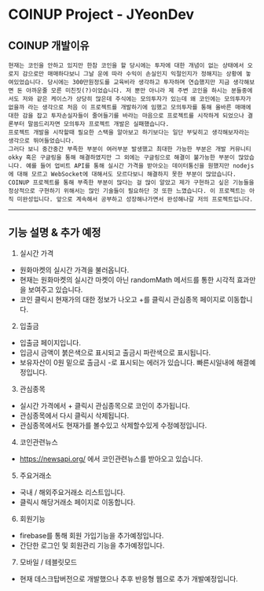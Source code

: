 # COINUP Project - JYeonDev

## COINUP 개발이유

```
현재는 코인을 안하고 있지만 한참 코인을 할 당시에는 투자에 대한 개념이 없는 상태에서 오로지 감으로만 매매하다보니 그날 운에 따라 수익이 손실인지 익절인지가 정해지는 상황에 놓여있었습니다. 당시에는 300만원정도를 교육비라 생각하고 투자하며 연습했지만 지금 생각해보면 돈 아까운줄 모른 미친짓(?)이었습니다. 저 뿐만 아니라 제 주변 코인을 하시는 분들중에서도 저와 같은 케이스가 상당히 많은데 주식에는 모의투자가 있는데 왜 코인에는 모의투자가 없을까 라는 생각으로 처음 이 프로젝트를 개발하기에 임했고 모의투자를 통해 올바른 매매에 대한 감을 잡고 투자손실자들이 줄어들기를 바라는 마음으로 프로젝트를 시작하게 되었으나 결론부터 말씀드리자면 모의투자 프로젝트 개발은 실패했습니다.
프로젝트 개발을 시작할때 필요한 스택을 알아보고 하기보다는 일단 부딪히고 생각해보자라는 생각으로 뛰어들었습니다.
그러다 보니 중간중간 부족한 부분이 여러부분 발생했고 최대한 가능한 부분은 개발 커뮤니티 okky 혹은 구글링을 통해 해결하였지만 그 외에는 구글링으로 해결이 불가능한 부분이 많았습니다. 예를 들어 업비트 API를 통해 실시간 가격을 받아오는 데이터통신을 원했지만 nodejs에 대해 모르고 WebSocket에 대해서도 모르다보니 해결하지 못한 부분이 많았습니다. COINUP 프로젝트를 통해 부족한 부분이 많다는 걸 많이 알았고 제가 구현하고 싶은 기능들을 정상적으로 구현하기 위해서는 많인 기술들이 필요하단 것 또한 느꼈습니다. 이 프로젝트는 아직 미완성입니다. 앞으로 계속해서 공부하고 성장해나가면서 완성해나갈 저의 프로젝트입니다.
```

---

## 기능 설명 & 추가 예정

1. 실시간 가격

- 원화마켓의 실시간 가격을 불러옵니다.
- 현재는 원화마켓의 실시간 마켓이 아닌 randomMath 메서드를 통한 시각적 효과만을 보여주고 있습니다.
- 코인 클릭시 현재가의 대한 정보가 나오고 +를 클릭시 관심종목 페이지로 이동합니다.

2. 입출금

- 입출금 페이지입니다.
- 입금시 금액이 붉은색으로 표시되고 출금시 파란색으로 표시됩니다.
- 보유자산이 0원 밑으로 출금시 -로 표시되는 에러가 있습니다. 빠른시일내에 해결예정입니다.

3. 관심종목

- 실시간 가격에서 + 클릭시 관심종목으로 코인이 추가됩니다.
- 관심종목에서 다시 클릭시 삭제됩니다.
- 관심종목에서도 현재가를 볼수있고 삭제할수있게 수정예정입니다.

4. 코인관련뉴스

- https://newsapi.org/ 에서 코인관련뉴스를 받아오고 있습니다.

5. 주요거래소

- 국내 / 해외주요거래소 리스트입니다.
- 클릭시 해당거래소 페이지로 이동합니다.

6. 회원기능

- firebase를 통해 회원 가입기능을 추가예정입니다.
- 간단한 로그인 및 회원관리 기능을 추가예정입니다.

7. 모바일 / 테블릿모드

- 현재 데스크탑버전으로 개발했으나 추후 반응형 웹으로 추가 개발예정입니다.
